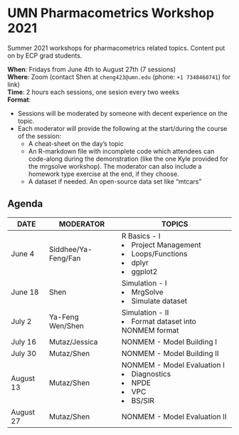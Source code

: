 # UMN Pharmacometrics Workshop 2021
Summer 2021 workshops for pharmacometrics related topics. Content put on by ECP grad students.

**When**: Fridays from June 4th to August 27th (7 sessions)<br>
**Where**: Zoom (contact Shen at `cheng423@umn.edu` (phone: `+1 7348460741`) for link)<br>
**Time**: 2 hours each sessions, one sesion every two weeks<br>
**Format**:
- Sessions will be moderated by someone with decent experience on the topic.
- Each moderator will provide the following at the start/during the course of the session:
	- A cheat-sheet on the day’s topic
	- An R-markdown file with incomplete code which attendees can code-along during the demonstration (like the one Kyle provided for the mrgsolve workshop). The moderator can also include a homework type exercise at the end, if they choose.
	- A dataset if needed. An open-source data set like “mtcars”

## Agenda
|DATE|MODERATOR|TOPICS|
|--|--|--|
|June 4|Siddhee/Ya-Feng/Fan|R Basics - I <li>Project Management</li> <li>Loops/Functions</li>  <li>dplyr</li> <li>ggplot2</li>|
|June 18|Shen|Simulation - I <li>MrgSolve</li><li>Simulate dataset</li>|
|July 2|Ya-Feng Wen/Shen|Simulation - II <li>Format dataset into NONMEM format</li>|
|July 16|Mutaz/Jessica |NONMEM - Model Building I|
|July 30| Mutaz/Shen |NONMEM - Model Building II|<li>covariate selctions:scm,...</li>|
|August 13| Mutaz/Shen |NONMEM - Model Evaluation I <li>Diagnostics</li><li>NPDE</li><li>VPC</li><li>BS/SIR</li>| 
|August 27| Mutaz/Shen |NONMEM - Model Evaluation II|
